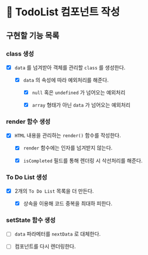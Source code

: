 # 📑 TodoList 컴포넌트 작성

## 구현할 기능 목록

### class 생성

- [x] `data` 를 넘겨받아 객체를 관리할 `class` 를 생성한다.

  - [x] `data` 의 속성에 따라 예외처리를 해준다.

    - [x] `null` 혹은 `undefined` 가 넘어오는 예외처리

    - [x] `array` 형태가 아닌 `data` 가 넘어오는 예외처리

### render 함수 생성

- [x] `HTML` 내용을 관리하는 `render()` 함수를 작성한다.

  - [x] `render` 함수에는 인자를 넘겨받지 않는다.

  - [x] `isCompleted` 필드를 통해 렌더링 시 삭선처리를 해준다.

### To Do List 생성

- [x] 2개의 `To Do List` 목록을 더 만든다.

  - [x] 상속을 이용해 코드 중복을 최대하 피한다.

### setState 함수 생성

- [ ] `data` 파라메터를 `nextData` 로 대체한다.

- [ ] 컴포넌트를 다시 렌더링한다.
